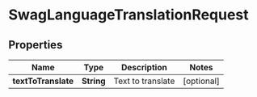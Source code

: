 
# SwagLanguageTranslationRequest

## Properties
Name | Type | Description | Notes
------------ | ------------- | ------------- | -------------
**textToTranslate** | **String** | Text to translate |  [optional]



